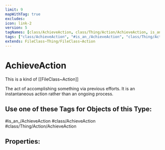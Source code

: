 ```yaml
---
limit: 9
mapWithTag: true
excludes:
icon: link-2
version: 5
tagNames: [class/AchieveAction, class/Thing/Action/AchieveAction, is_an_/AchieveAction, schema-org/AchieveAction]
tags: ["class/AchieveAction", "#is_an_/AchieveAction", "class/Thing/Action/AchieveAction"]
extends: FileClass~Thing/FileClass~Action
---
```


# AchieveAction
This is a kind of [[FileClass~Action]]

The act of accomplishing something via previous efforts. It is an instantaneous action rather than an ongoing process.


## Use one of these Tags for Objects of this Type:

#is_an_/AchieveAction
#class/AchieveAction
#class/Thing/Action/AchieveAction

## Properties:


